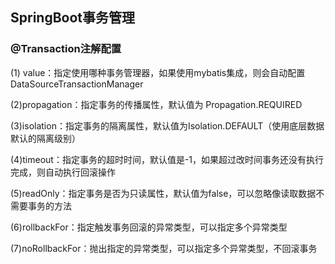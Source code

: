 ## SpringBoot事务管理

### @Transaction注解配置

(1) value：指定使用哪种事务管理器，如果使用mybatis集成，则会自动配置
DataSourceTransactionManager

(2)propagation：指定事务的传播属性，默认值为 Propagation.REQUIRED

(3)isolation：指定事务的隔离属性，默认值为Isolation.DEFAULT（使用底层数据默认的隔离级别）

(4)timeout：指定事务的超时时间，默认值是-1，如果超过改时间事务还没有执行完成，则自动执行回滚操作

(5)readOnly：指定事务是否为只读属性，默认值为false，可以忽略像读取数据不需要事务的方法

(6)rollbackFor：指定触发事务回滚的异常类型，可以指定多个异常类型

(7)noRollbackFor：抛出指定的异常类型，可以指定多个异常类型，不回滚事务




